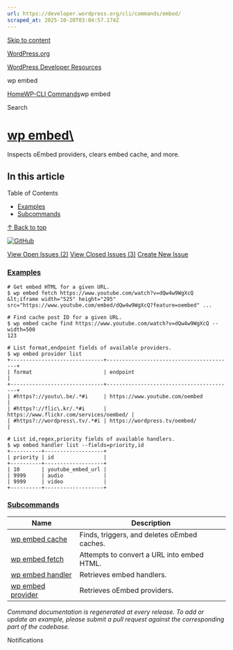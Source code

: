 ```yaml
---
url: https://developer.wordpress.org/cli/commands/embed/
scraped_at: 2025-10-20T03:04:57.174Z
---
```


[Skip to content](https://developer.wordpress.org/cli/commands/embed-2/#wp--skip-link--target)

[WordPress.org](https://wordpress.org/)

[WordPress Developer Resources](https://developer.wordpress.org/)

wp embed


[Home](https://developer.wordpress.org/)[WP-CLI Commands](https://developer.wordpress.org/cli/commands/)wp embed

Search

# [wp embed\  <command>](https://developer.wordpress.org/cli/commands/embed-2/)

Inspects oEmbed providers, clears embed cache, and more.

## In this article

Table of Contents

- [Examples](https://developer.wordpress.org/cli/commands/embed-2/#examples)
- [Subcommands](https://developer.wordpress.org/cli/commands/embed-2/#subcommands)

[↑ Back to top](https://developer.wordpress.org/cli/commands/embed-2/#wp--skip-link--target)

[![GitHub](https://make.wordpress.org/cli/wp-content/plugins/wporg-cli/assets/images/github-mark.svg)](https://github.com/wp-cli/embed-command)

[View Open Issues (2)](https://github.com/login?return_to=%2Fissues%3Fq%3Dlabel%3Acommand%3Aembed+sort%3Aupdated-desc+org%3Awp-cli+is%3Aopen) [View Closed Issues (3)](https://github.com/login?return_to=%2Fissues%3Fq%3Dlabel%3Acommand%3Aembed+sort%3Aupdated-desc+org%3Awp-cli+is%3Aclosed) [Create New Issue](https://github.com/wp-cli/embed-command/issues/new)

### [Examples](https://developer.wordpress.org/cli/commands/embed-2/\#examples)

```
# Get embed HTML for a given URL.
$ wp embed fetch https://www.youtube.com/watch?v=dQw4w9WgXcQ
&lt;iframe width="525" height="295" src="https://www.youtube.com/embed/dQw4w9WgXcQ?feature=oembed" ...

# Find cache post ID for a given URL.
$ wp embed cache find https://www.youtube.com/watch?v=dQw4w9WgXcQ --width=500
123

# List format,endpoint fields of available providers.
$ wp embed provider list
+------------------------------+-----------------------------------------+
| format                       | endpoint                                |
+------------------------------+-----------------------------------------+
| #https?://youtu\.be/.*#i     | https://www.youtube.com/oembed          |
| #https?://flic\.kr/.*#i      | https://www.flickr.com/services/oembed/ |
| #https?://wordpress\.tv/.*#i | https://wordpress.tv/oembed/            |

# List id,regex,priority fields of available handlers.
$ wp embed handler list --fields=priority,id
+----------+-------------------+
| priority | id                |
+----------+-------------------+
| 10       | youtube_embed_url |
| 9999     | audio             |
| 9999     | video             |
+----------+-------------------+

```

### [Subcommands](https://developer.wordpress.org/cli/commands/embed-2/\#subcommands)

| Name | Description |
| --- | --- |
| [wp embed cache](https://developer.wordpress.org/cli/commands/embed-2/cache/) | Finds, triggers, and deletes oEmbed caches. |
| [wp embed fetch](https://developer.wordpress.org/cli/commands/embed-2/fetch/) | Attempts to convert a URL into embed HTML. |
| [wp embed handler](https://developer.wordpress.org/cli/commands/embed-2/handler/) | Retrieves embed handlers. |
| [wp embed provider](https://developer.wordpress.org/cli/commands/embed-2/provider/) | Retrieves oEmbed providers. |

_Command documentation is regenerated at every release. To add or update an example, please submit a pull request against the corresponding part of the codebase._

Notifications